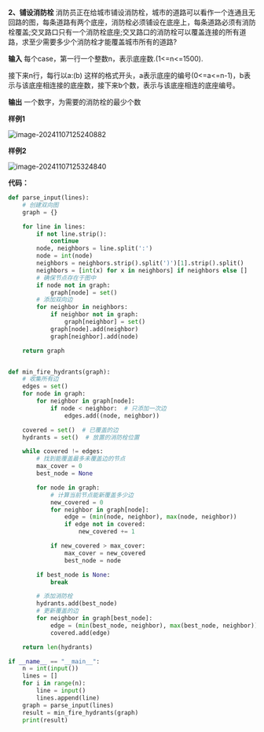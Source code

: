 **2、铺设消防栓**
消防员正在给城市铺设消防栓，城市的道路可以看作一个连通且无回路的图，每条道路有两个底座，消防栓必须铺设在底座上，每条道路必须有消防栓覆盖;交叉路口只有一个消防栓底座;交叉路口的消防栓可以覆盖连接的所有道路，求至少需要多少个消防栓才能覆盖城市所有的道路?

**输入**
每个case，第一行一个整数n，表示底座数.(1<=n<=1500).

接下来n行，每行以a:(b) 这样的格式开头，a表示底座的编号(0<=a<=n-1)，b表示与该底座相连接的底座数，接下来b个数，表示与该底座相连的底座编号。

**输出**
一个数字，为需要的消防栓的最少个数

**样例1**

![image-20241107125240882](https://github.com/Xack666/testdom/tree/main/image-20241107125240882.png)

**样例2**

![image-20241107125324840](https://github.com/Xack666/testdom/tree/main/image-20241107125324840.png)

**代码：**

```python
def parse_input(lines):
    # 创建双向图
    graph = {}

    for line in lines:
        if not line.strip():
            continue
        node, neighbors = line.split(':')
        node = int(node)
        neighbors = neighbors.strip().split(')')[1].strip().split()
        neighbors = [int(x) for x in neighbors] if neighbors else []
        # 确保节点存在于图中
        if node not in graph:
            graph[node] = set()
        # 添加双向边
        for neighbor in neighbors:
            if neighbor not in graph:
                graph[neighbor] = set()
            graph[node].add(neighbor)
            graph[neighbor].add(node)

    return graph


def min_fire_hydrants(graph):
    # 收集所有边
    edges = set()
    for node in graph:
        for neighbor in graph[node]:
            if node < neighbor:  # 只添加一次边
                edges.add((node, neighbor))

    covered = set()  # 已覆盖的边
    hydrants = set()  # 放置的消防栓位置

    while covered != edges:
        # 找到能覆盖最多未覆盖边的节点
        max_cover = 0
        best_node = None

        for node in graph:
            # 计算当前节点能新覆盖多少边
            new_covered = 0
            for neighbor in graph[node]:
                edge = (min(node, neighbor), max(node, neighbor))
                if edge not in covered:
                    new_covered += 1

            if new_covered > max_cover:
                max_cover = new_covered
                best_node = node

        if best_node is None:
            break

        # 添加消防栓
        hydrants.add(best_node)
        # 更新覆盖的边
        for neighbor in graph[best_node]:
            edge = (min(best_node, neighbor), max(best_node, neighbor))
            covered.add(edge)

    return len(hydrants)

if __name__ == "__main__":
    n = int(input())
    lines = []
    for i in range(n):
        line = input()
        lines.append(line)
    graph = parse_input(lines)
    result = min_fire_hydrants(graph)
    print(result)
```

